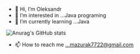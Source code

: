 - 👋 Hi, I’m Oleksandr 
- 👀 I’m interested in ...Java programing
- 🌱 I’m currently learning ...Java

![Anurag's GitHub stats](https://github-readme-stats.vercel.app/api?username=MOGATON&theme=chartreuse-dark&show_icons=true)




- 📫 How to reach me ...mazurak7722@gmail.com

<!---
MOGATON/MOGATON is a ✨ special ✨ repository because its `README.md` (this file) appears on your GitHub profile.
You can click the Preview link to take a look at your changes.
--->
